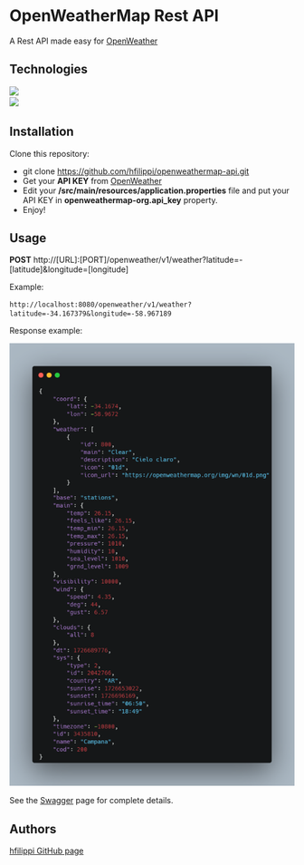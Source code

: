 # OpenWeatherMap Rest API
A Rest API made easy for [OpenWeather](https://openweathermap.org/api)

## Technologies
<img src="https://img.shields.io/badge/Language-Java-orange.svg"><br>
<img src="https://img.shields.io/badge/Spring%20Boot-3.3.0-green.svg">

## Installation
Clone this repository:

- git clone https://github.com/hfilippi/openweathermap-api.git
- Get your **API KEY** from [OpenWeather](https://openweathermap.org/api)
- Edit your **/src/main/resources/application.properties** file and put your API KEY in **openweathermap-org.api_key** property.
- Enjoy!

## Usage
**POST** http://[URL]:[PORT]/openweather/v1/weather?latitude=-[latitude]&longitude=[longitude]

Example:

	http://localhost:8080/openweather/v1/weather?latitude=-34.167379&longitude=-58.967189

Response example:

![screenshot](img/response_example.png)

See the [Swagger](http://localhost:8080/swagger-ui/index.html) page for complete details.

## Authors
[hfilippi GitHub page](https://github.com/hfilippi)
